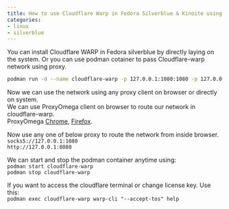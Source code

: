 ```yaml
---
title: How to use Cloudflare Warp in Fedora Silverblue & Kinoite using Podman
categories: 
- linux
- silverblue
---
```


You can install Cloudflare WARP in Fedora silverblue by directly laying on the system. Or you can use podman cotainer to pass Cloudflare-warp network using proxy.  

```bash
podman run -d --name cloudflare-warp -p 127.0.0.1:1080:1080 -p 127.0.0.1:8080:8080 --restart unless-stopped amirdaaee/cloudflare-warp:latest
```  

Now we can use the network using any proxy client on browser or directly on system.  
We can use ProxyOmega client on browser to route our network in cloudflare-warp.  
ProxyOmega [Chrome](https://chrome.google.com/webstore/detail/proxy-switchyomega/padekgcemlokbadohgkifijomclgjgif?hl=en), [Firefox](https://addons.mozilla.org/en-US/firefox/addon/switchyomega/).  

Now use any one of below proxy to route the network from inside browser.  
`socks5://127.0.0.1:1080`  
`http://127.0.0.1:8080`

We can start and stop the podman container anytime using:  
`podman start cloudflare-warp`  
`podman stop cloudflare-warp`  

If you want to access the cloudflare terminal or change license key. Use this:  
`podman exec cloudflare-warp warp-cli "--accept-tos" help`
